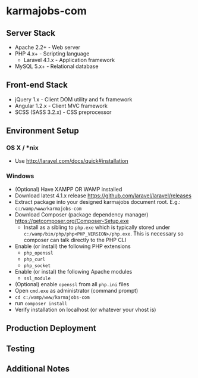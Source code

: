 # karmajobs-com
## Server Stack
- Apache 2.2+ - Web server
- PHP 4.x+ - Scripting language
  - Laravel 4.1.x - Application framework
- MySQL 5.x+ - Relational database

## Front-end Stack
- jQuery 1.x - Client DOM utility and fx framework
- Angular 1.2.x - Client MVC framework
- SCSS (SASS 3.2.x) - CSS preprocessor

## Environment Setup

### OS X / *nix
- Use http://laravel.com/docs/quick#installation

### Windows
- (Optional) Have XAMPP OR WAMP installed
- Download latest 4.1.x release <https://github.com/laravel/laravel/releases>
- Extract package into your designed karmajobs document root. E.g.: `c:/wamp/www/karmajobs-com`
- Download Composer (package dependency manager) <https://getcomposer.org/Composer-Setup.exe>
  - Install as a sibling to `php.exe` which is typically stored under `c:/wamp/bin/php/php<PHP_VERSION>/php.exe`. This is necessary so composer can talk directly to the PHP CLI
- Enable (or install) the following PHP extensions
  - `php_openssl`
  - `php_curl`
  - `php_socket`
- Enable (or instal) the following Apache modules
  - `ssl_module`
- (Optional) enable `openssl` from all `php.ini` files
- Open `cmd.exe` as administrator (command prompt)
- `cd c:/wamp/www/karmajobs-com`
- run `composer install`
- Verify installation on localhost (or whatever your vhost is)

## Production Deployment
## Testing
## Additional Notes
